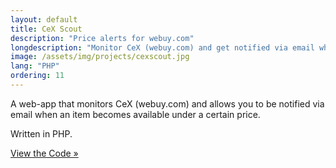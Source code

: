 ```yaml
---
layout: default
title: CeX Scout
description: "Price alerts for webuy.com"
longdescription: "Monitor CeX (webuy.com) and get notified via email when an item becomes available under a certain price"
image: /assets/img/projects/cexscout.jpg
lang: "PHP"
ordering: 11
---
```


A web-app that monitors CeX (webuy.com) and allows you to be notified via email when an item becomes available under a certain price.

Written in <i class="fab fa-php" aria-hidden="true"></i> PHP.

[View the Code &raquo;](https://git.tomr.me/tom/cex-scout)